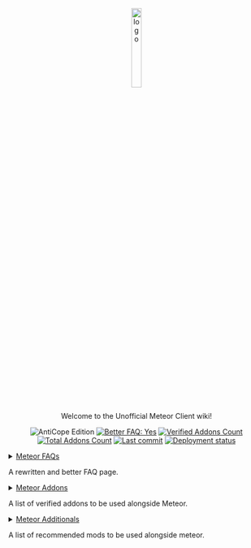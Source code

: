 <p align="center">
  <img src="https://avatars.githubusercontent.com/u/88768753?s=200&v=4" alt="logo" width="20%"/>
</p>
<p align="center">
  Welcome to the Unofficial Meteor Client wiki!
</p>
<div align="center">
  <img src="https://img.shields.io/badge/AntiCope-Edition-orange?style=for-the-badge" alt="AntiCope Edition">
  <a href="pages/MeteorFAQ.md"><img src="https://img.shields.io/badge/Better%20FAQ%20page-Yes-brightgreen?style=for-the-badge" alt="Better FAQ: Yes"></a>
  <a href="pages/MeteorAddons.md"><img src="https://img.shields.io/badge/Verified%20Addons-9-blue?style=for-the-badge" alt="Verified Addons Count"></a>
  <a href="pages/MeteorAddons.md"><img src="https://img.shields.io/badge/Total%20Addons-30-blueviolet?style=for-the-badge" alt="Total Addons Count"></a>
  <a href="https://github.com/AntiCope/meteor-lists/"><img src="https://img.shields.io/github/last-commit/AntiCope/meteor-lists?style=for-the-badge" alt="Last commit"></a>
  <a href="https://anticope.github.io/meteor-lists/"><img src="https://img.shields.io/github/deployments/AntiCope/meteor-lists/github-pages?label=Github%20Pages&style=for-the-badge" alt="Deployment status"></a>
</div>
<p> </p>

<details>
  <summary><a href="./pages/MeteorFAQ.md">Meteor FAQs</a>

  A rewritten and better FAQ page.
  </summary>

  - [NoteBot Guide](pages/faq/NoteBotGuide.md) | A guide on how to use notebot.
  - [Swarm Guide](pages/faq/SwarmGuide.md) | A guide on how to use the Swarm System.
</details>

<details>
  <summary><a href="./pages/MeteorAddons.md">Meteor Addons</a>

  A list of verified addons to be used alongside Meteor.
  </summary>

  - [Unverified Addons](pages/addons/UnverifiedAddons.md) | List of **unverified** addons indexed by Github
</details>

<details>
  <summary><a href="./pages/MeteorAdditionals.md">Meteor Additionals</a>

  A list of recommended mods to be used alongside meteor.
  </summary>
</details>
